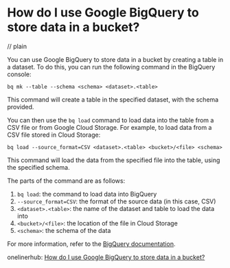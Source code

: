 # How do I use Google BigQuery to store data in a bucket?
// plain

You can use Google BigQuery to store data in a bucket by creating a table in a dataset. To do this, you can run the following command in the BigQuery console:

```
bq mk --table --schema <schema> <dataset>.<table>
```

This command will create a table in the specified dataset, with the schema provided.

You can then use the `bq load` command to load data into the table from a CSV file or from Google Cloud Storage. For example, to load data from a CSV file stored in Cloud Storage:

```
bq load --source_format=CSV <dataset>.<table> <bucket>/<file> <schema>
```

This command will load the data from the specified file into the table, using the specified schema.

The parts of the command are as follows:
1. `bq load`: the command to load data into BigQuery
2. `--source_format=CSV`: the format of the source data (in this case, CSV)
3. `<dataset>.<table>`: the name of the dataset and table to load the data into
4. `<bucket>/<file>`: the location of the file in Cloud Storage
5. `<schema>`: the schema of the data

For more information, refer to the [BigQuery documentation](https://cloud.google.com/bigquery/docs/).

onelinerhub: [How do I use Google BigQuery to store data in a bucket?](https://onelinerhub.com/google-big-query/how-do-i-use-google-bigquery-to-store-data-in-a-bucket)